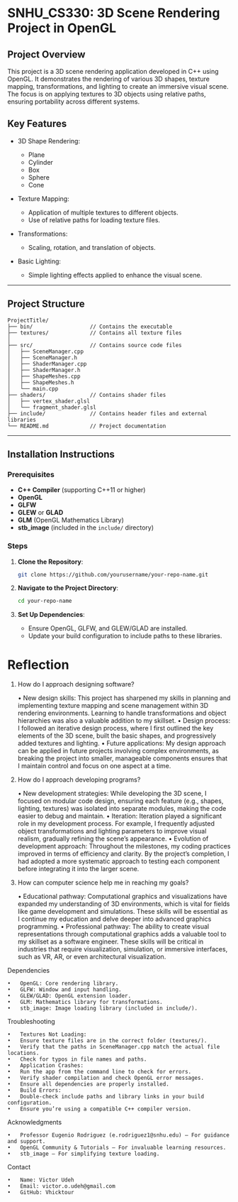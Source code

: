 # SNHU_CS330: 3D Scene Rendering Project in OpenGL

## Project Overview

This project is a 3D scene rendering application developed in C++ using OpenGL. It demonstrates the rendering of various 3D shapes, texture mapping, transformations, and lighting to create an immersive visual scene. The focus is on applying textures to 3D objects using relative paths, ensuring portability across different systems.

## Key Features

- 3D Shape Rendering:
    - Plane
    - Cylinder
    - Box
    - Sphere
    - Cone

- Texture Mapping:
    - Application of multiple textures to different objects.
    - Use of relative paths for loading texture files.

- Transformations:
    - Scaling, rotation, and translation of objects.

- Basic Lighting:
    - Simple lighting effects applied to enhance the visual scene.

---

## Project Structure

```plaintext
ProjectTitle/
├── bin/                  // Contains the executable
├── textures/             // Contains all texture files
│   
├── src/                  // Contains source code files
│   ├── SceneManager.cpp
│   ├── SceneManager.h
│   ├── ShaderManager.cpp
│   ├── ShaderManager.h
│   ├── ShapeMeshes.cpp
│   ├── ShapeMeshes.h
│   └── main.cpp
├── shaders/              // Contains shader files
│   ├── vertex_shader.glsl
│   └── fragment_shader.glsl
├── include/              // Contains header files and external libraries
└── README.md             // Project documentation
```

---

## Installation Instructions

### Prerequisites

- **C++ Compiler** (supporting C++11 or higher)
- **OpenGL**
- **GLFW**
- **GLEW** or **GLAD**
- **GLM** (OpenGL Mathematics Library)
- **stb_image** (included in the `include/` directory)

### Steps

1. **Clone the Repository**:
    ```bash
    git clone https://github.com/yourusername/your-repo-name.git
    ```

2. **Navigate to the Project Directory**:
    ```bash
    cd your-repo-name
    ```

3. **Set Up Dependencies**:
    - Ensure OpenGL, GLFW, and GLEW/GLAD are installed.
    - Update your build configuration to include paths to these libraries.


# Reflection

1. How do I approach designing software?

	•	New design skills: This project has sharpened my skills in planning and implementing texture mapping and scene management within 3D rendering environments. Learning to handle transformations and object hierarchies was also a valuable addition to my skillset.
	•	Design process: I followed an iterative design process, where I first outlined the key elements of the 3D scene, built the basic shapes, and progressively added textures and lighting.
	•	Future applications: My design approach can be applied in future projects involving complex environments, as breaking the project into smaller, manageable components ensures that I maintain control and focus on one aspect at a time.

2. How do I approach developing programs?

	•	New development strategies: While developing the 3D scene, I focused on modular code design, ensuring each feature (e.g., shapes, lighting, textures) was isolated into separate modules, making the code easier to debug and maintain.
	•	Iteration: Iteration played a significant role in my development process. For example, I frequently adjusted object transformations and lighting parameters to improve visual realism, gradually refining the scene’s appearance.
	•	Evolution of development approach: Throughout the milestones, my coding practices improved in terms of efficiency and clarity. By the project’s completion, I had adopted a more systematic approach to testing each component before integrating it into the larger scene.

3. How can computer science help me in reaching my goals?

	•	Educational pathway: Computational graphics and visualizations have expanded my understanding of 3D environments, which is vital for fields like game development and simulations. These skills will be essential as I continue my education and delve deeper into advanced graphics programming.
	•	Professional pathway: The ability to create visual representations through computational graphics adds a valuable tool to my skillset as a software engineer. These skills will be critical in industries that require visualization, simulation, or immersive interfaces, such as VR, AR, or even architectural visualization.

Dependencies

	•	OpenGL: Core rendering library.
	•	GLFW: Window and input handling.
	•	GLEW/GLAD: OpenGL extension loader.
	•	GLM: Mathematics library for transformations.
	•	stb_image: Image loading library (included in include/).

Troubleshooting

	•	Textures Not Loading:
	•	Ensure texture files are in the correct folder (textures/).
	•	Verify that the paths in SceneManager.cpp match the actual file locations.
	•	Check for typos in file names and paths.
	•	Application Crashes:
	•	Run the app from the command line to check for errors.
	•	Verify shader compilation and check OpenGL error messages.
	•	Ensure all dependencies are properly installed.
	•	Build Errors:
	•	Double-check include paths and library links in your build configuration.
	•	Ensure you’re using a compatible C++ compiler version.

Acknowledgments

	•	Professor Eugenio Rodriguez (e.rodriguez1@snhu.edu) – For guidance and support.
	•	OpenGL Community & Tutorials – For invaluable learning resources.
	•	stb_image – For simplifying texture loading.

Contact

	•	Name: Victor Udeh
	•	Email: victor.o.udeh@gmail.com
	•	GitHub: Vhicktour

